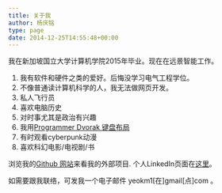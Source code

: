 ```yaml
---
title: 关于我
author: 杨庆铭
type: page
date: 2014-12-25T14:55:48+00:00
---
```


我在新加坡国立大学计算机学院2015年毕业。现在在远景智能工作。

1. 我有软件和硬件之类的爱好。后悔没学习电气工程学位。
2. 不像普通读计算机科学的人，我无法做网页开发。
3. 私人飞行员
4. 喜欢电脑历史
5. 对时事尤其是政治有兴趣
6. 我用[Programmer Dvorak 键盘布局][1]
7. 有时观看cyberpunk动漫
8. 喜欢科幻电影/电视剧/书

浏览我的[Github 网站][2]来看我的外部项目. 个人LinkedIn页面在[这里][3]。

如需要跟我联络，可发我一个电子邮件 yeokm1[在]gmail[点]com 。

[1]: /2013/02/programmer-dvorak-layout/
[2]: https://github.com/yeokm1
[3]: https://www.linkedin.com/in/yeokhengmeng
